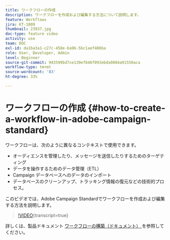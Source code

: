 ```yaml
---
title: ワークフローの作成
description: ワークフローを作成および編集する方法について説明します。
feature: Workflows
jira: KT-1809
thumbnail: 23937.jpg
doc-type: feature video
activity: use
team: DOC
exl-id: da1ba3a1-c27c-458e-ba96-5bc1aef486ba
role: User, Developer, Admin
level: Beginner
source-git-commit: 943599bd7ce139ef846f093ebda9084a91550aca
workflow-type: tm+mt
source-wordcount: '83'
ht-degree: 33%

---
```


# ワークフローの作成 {#how-to-create-a-workflow-in-adobe-campaign-standard}

ワークフローは、次のように異なるコンテキストで使用できます。

* オーディエンスを管理したり、メッセージを送信したりするためのターゲティング
* データを操作するためのデータ管理（ETL）
* Campaign データベースへのデータのインポート
* データベースのクリーンアップ、トラッキング情報の復元などの技術的プロセス。

このビデオでは、Adobe Campaign Standardでワークフローを作成および編集する方法を説明します。

>[!VIDEO](https://video.tv.adobe.com/v/23937?learn=on){transcript=true}

詳しくは、製品ドキュメント [ ワークフローの構築（ドキュメント） ](https://experienceleague.adobe.com/docs/campaign-standard/using/managing-processes-and-data/workflow-general-operation/building-a-workflow.html) を参照してください。
